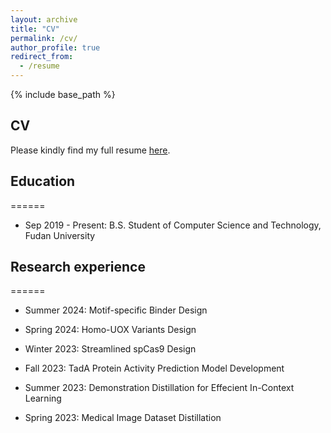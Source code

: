 ```yaml
---
layout: archive
title: "CV"
permalink: /cv/
author_profile: true
redirect_from:
  - /resume
---
```


{% include base_path %}

## CV
Please kindly find my full resume [here](/files/TongChen_CV.pdf).

## Education
======
* Sep 2019 - Present: B.S. Student of Computer Science and Technology, Fudan University

## Research experience
======
* Summer 2024: Motif-specific Binder Design

* Spring 2024: Homo-UOX Variants Design

* Winter 2023: Streamlined spCas9 Design

* Fall 2023: TadA Protein Activity Prediction Model Development

* Summer 2023: Demonstration Distillation for Effecient In-Context Learning

* Spring 2023: Medical Image Dataset Distillation

  
